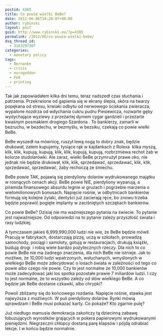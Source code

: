 ```yaml
---
postid: 4385
title: Co powie wielki BeBe?
date: 2012-06-06T18:20:07+00:00
author: rybinski
layout: post
guid: http://www.rybinski.eu/?p=4385
permalink: /2012/06/co-powie-wielki-bebe/
dsq_thread_id:
  - 3163297367
categories:
  - monetary policy
tags:
  - Bernanke
  - crisis
  - eurogeddon
  - Fed
  - printing
---
```

Tak jak zapowiadałem kilka dni temu, teraz nadszedł czas słuchania i patrzenia. Przekrwione od gapienia się w ekrany ślepia, skóra na twarzy popękana od stresu, krwiaki odbytu od nerwowego ściskania zwieracza, wypalone nozdrza od wdychania cukru pudru Piesiewicza, rozwarte gęby wydychające wyziewy z przeżartej dymem cygar gardzieli i przeżarte kwaśnym posmakiem drogiego Szardona . To bankierzy, zamarli w bezruchu, w bezdechu, w bezmyślu, w bezsiku, czekają co powie wielki BeBe.

BeBe wyszedł na mównicę, ruszył lewą nogą to dobry znak, będzie drukował, zatem kupujemy, tysiące rąk w kajdankach z Rolexa  klika myszą, klik, klik, kupują, kupują, klik, klik, kupują, kupują, rozbrzmiewa rechot żab w kolorze studolarówki. Ale zaraz, wielki BeBe przymrużył prawe oko, nie jednak nie będzie drukował, klik, klik, sprzedawać, sprzedawać, klik, klik, sprzedawać, sprzedawać, żaby rechoczą ze śmiechu.

BeBe powie TAK, pojawią się pierdyliony dolarów wydrukowanego majątku w rosnących cenach akcji. BeBe powie NIE, pierdyliony wyparują, a piramida finansowego absurdu legnie w gruzach i pogrzebie marzenia o wielomilionowych bonusach. Napięcie rośnie, w odbytnicach bankierów formują się kolejne żylaki, dentyści już zacierają ręce, bo znowu trzeba będzie poprawić pogięte implanty w zaciśniętych szczękach bankierów.

Co powie BeBe? Dzisiaj nie ma ważniejszego pytania na świecie. To pytanie jest najważniejsze. Od odpowiedzi na to pytanie zależy przyszłość świata i rasy ludzkiej.

A tymczasem jakieś 6,999,990,000 ludzi nie wie, że BeBe będzie mówił. Pracują w fabrykach, dostarczają pizzę, uczą w szkołach, prowadzą samochody, pociągi i samoloty, gotują w restauracjach, drukują książki, budują drogi  i robią wiele bardzo pożytecznych rzeczy. Dla nich to co powie BeBe nie ma żadnego znaczenia, dla nich BeBe nie istnieje. Jak to możliwe, że 10,000 ludzi wpatrzonych, wsłuchanych, wmyślonych w wielkiego BeBe może zdecydować o losach świata w zależności od tego co powie albo czego nie powie. Czy to jest normalne że 10,000 bankierów może zadecydować jaki los spotka pozostałe prawie 7 miliardów ludzi. I czy to jest normalne, że to wszystko zależy od słów wielkiego BeBe. A co będzie jak BeBe dostanie czkawki, albo chrypki?

Powoli zbliżamy się do końcowego rozdania. Napięcie rośnie, stawka jest najwyższa z możliwych. W puli pierdyliony dolarów. Rynki mówią sprawdzam i BeBe musi pokazać karty. Co pokaże? Kto zgarnie pulę?

Już niedługo mamusia demokracja zakończy tą dziecinną zabawę łobuzujących wyrostków grających w pokera papierowymi wydrukowanymi pieniędzmi. Niegrzeczni chłopcy dostaną parę klapsów i pójdą odrabiać lekcje. I w końcu będzie normalnie.
